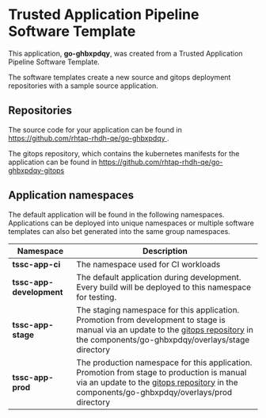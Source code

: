 # Trusted Application Pipeline Software Template

This application, **go-ghbxpdqy**, was created from a Trusted Application Pipeline Software Template.

The software templates create a new source and gitops deployment repositories with a sample source application. 

## Repositories

The source code for your application can be found in [https://github.com/rhtap-rhdh-qe/go-ghbxpdqy ](https://github.com/rhtap-rhdh-qe/go-ghbxpdqy ).
 
The gitops repository, which contains the kubernetes manifests for the application can be found in 
[https://github.com/rhtap-rhdh-qe/go-ghbxpdqy-gitops ](https://github.com/rhtap-rhdh-qe/go-ghbxpdqy-gitops ) 

## Application namespaces 

The default application will be found in the following namespaces. Applications can be deployed into unique namespaces or multiple software templates can also bet generated into the same group namespaces.  

|  Namespace   |  Description   |  
| -------- | -------- |
| **tssc-app-ci** | The namespace used for CI workloads |
| **tssc-app-development** | The default application during development. Every build will be deployed to this namespace for testing. |
| **tssc-app-stage** | The staging namespace for this application. Promotion from development to stage is manual via an update to the [gitops repository](https://github.com/rhtap-rhdh-qe/go-ghbxpdqy-gitops ) in the components/go-ghbxpdqy/overlays/stage directory |
| **tssc-app-prod** | The production namespace for this application. Promotion from stage to production is manual via an update to the [gitops repository](https://github.com/rhtap-rhdh-qe/go-ghbxpdqy-gitops ) in the components/go-ghbxpdqy/overlays/prod directory |